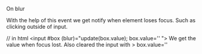 On blur

With the help of this event we get notify when element loses focus.
Such as clicking outside of input.

// in html
<input #box (blur)="update(box.value); box.value='' ">
We get the value when focus lost.
Also cleared the input with > box.value=''